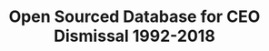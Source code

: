 ---
layout: default
layout: default
layout: default
layout: default
layout: default
layout: default
layout: default
citation: "\n@misc{richard_j._gentry_open_2021,\n        title = {Open {Sourced} {Database}
  for {CEO} {Dismissal} 1992-2018},\n        url = {https://zenodo.org/record/4618103},\n
  \       abstract = {There is a newer version of this database - please check the
  right-hand navigation for the latest version...},\n        urldate = {2021-09-02},\n
  \       publisher = {Zenodo},\n        author = {{Richard J. Gentry} and {Joseph
  Harrison} and {Timothy Quigley} and {Steven Boivie}},\n        month = feb,\n        year
  = {2021},\n        doi = {10.5281/zenodo.4618103},\n        note = {type: dataset},\n
  \       keywords = {CEO Dismissal, Management, Strategic Management},\n}\n"
cost: None
description: This is a database of qualitatively coded reasons for a CEO’s dismissal,
  for S&P 1500 Companies. The maintainers of this dataset run a mailing list with
  a signup [here](https://docs.google.com/forms/d/e/1FAIpQLSfiZZHwyeWYEZ5fOT1_RygH-ComG9ltad5IUUY60Fsw9z3hZg/viewform)
description_of_relationships_to_other_projects: Execucomp, https://libguides.uml.edu/wrds/ExecuComp
documentation: Documentation included as a .docx on Zenodo
doi: 10.5281/zenodo.4618103
last_edit: Thu, 02 Dec 2021 17:41:04 GMT
location: https://zenodo.org/record/5348198
maintained_by: Richard Gentry
record_creation_timestamp: 09/02/2021, 11:24:03
related_datasets: Execucomp, https://libguides.uml.edu/wrds/ExecuComp
related_publications: ' https://onlinelibrary.wiley.com/doi/abs/10.1002/smj.3278'
relationship_description: Execucomp, https://libguides.uml.edu/wrds/ExecuComp
shortname: ceo_dismissal
tags:
- CEO
- Dismissal Management
- Strategic Management
terms_of_use: Open Data Commons Attribution License v1.0
timeframe: 1992-2018
title: Open Sourced Database for CEO Dismissal 1992-2018
uuid: 29154d41-30ef-4539-b428-819ca4c66965
---